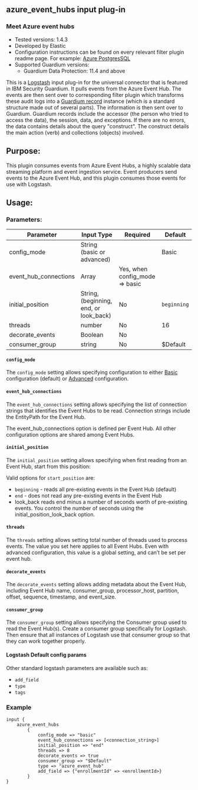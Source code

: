 ## azure_event_hubs input plug-in
### Meet Azure event hubs
* Tested versions: 1.4.3
* Developed by Elastic
* Configuration instructions can be found on every relevant filter plugin readme page. For example: [Azure PostgresSQL](../../filter-plugin/logstash-filter-azure-postgresql-guardium/README.md#procedure)
* Supported Guardium versions: 
  * Guardium Data Protection: 11.4 and above

This is a [Logstash](https://github.com/elastic/logstash) input plug-in for the universal connector that is featured in IBM Security Guardium. It pulls events from the Azure Event Hub. The events are then sent over to corresponding filter plugin which transforms these audit logs into a [Guardium record](https://github.com/IBM/universal-connectors/blob/main/common/src/main/java/com/ibm/guardium/universalconnector/commons/structures/Record.java)  instance (which is a standard structure made out of several parts). The information is then sent over to Guardium. Guardium records include the accessor (the person who tried to access the data), the session, data, and exceptions. If there are no errors, the data contains details about the query "construct". The construct details the main action (verb) and collections (objects) involved.


## Purpose:

This plugin consumes events from Azure Event Hubs, a highly scalable data streaming platform and event ingestion service. Event producers send events to the Azure Event Hub, and this plugin consumes those events for use with Logstash.

## Usage:

### Parameters:
	
| Parameter | Input Type | Required | Default |
|-----------|------------|----------|---------|
| config_mode | String (basic or advanced) |  | Basic |
| event_hub_connections | Array | Yes, when config_mode => basic |  |
| initial_position | String, (beginning, end, or look_back) | No | `beginning` |
| threads | number | No | 16 |
| decorate_events | Boolean | No | |
| consumer_group | string | No | $Default |



#### `config_mode`
The `config_mode` setting allows specifying configuration to either [Basic](https://www.elastic.co/guide/en/logstash/current/plugins-inputs-azure_event_hubs.html#plugins-inputs-azure_event_hubs-eh_basic_config) configuration (default) or [Advanced](https://www.elastic.co/guide/en/logstash/current/plugins-inputs-azure_event_hubs.html#plugins-inputs-azure_event_hubs-eh_advanced_config) configuration.

#### `event_hub_connections`
The `event_hub_connections` setting allows specifying the list of connection strings that identifies the Event Hubs to be read. Connection strings include the EntityPath for the Event Hub.

The event_hub_connections option is defined per Event Hub. All other configuration options are shared among Event Hubs.

#### `initial_position`
The `initial_position` setting allows specifying when first reading from an Event Hub, start from this position:

Valid options for `start_position` are:
* `beginning` - reads all pre-existing events in the Event Hub (default)
* `end` - does not read any pre-existing events in the Event Hub
* look_back reads end minus a number of seconds worth of pre-existing events. You control the number of seconds using the initial_position_look_back option.

#### `threads`
The `threads` setting allows setting total number of threads used to process events. The value you set here applies to all Event Hubs. Even with advanced configuration, this value is a global setting, and can’t be set per event hub.

#### `decorate_events`
The `decorate_events` setting allows adding metadata about the Event Hub, including Event Hub name, consumer_group, processor_host, partition, offset, sequence, timestamp, and event_size.

#### `consumer_group`
The `consumer_group` setting allows specifying the Consumer group used to read the Event Hub(s). Create a consumer group specifically for Logstash. Then ensure that all instances of Logstash use that consumer group so that they can work together properly.

#### Logstash Default config params
Other standard logstash parameters are available such as:
* `add_field`
* `type`
* `tags`

### Example

	input {
		azure_event_hubs 
			{
				config_mode => "basic"
				event_hub_connections => [<connection_string>]
				initial_position => "end"
				threads => 8
				decorate_events => true
				consumer_group => "$Default" 
				type => "azure_event_hub"
				add_field => {"enrollmentId" => <enrollmentId>}	
			}
	}

